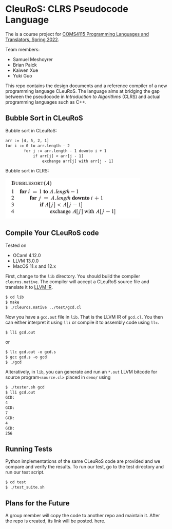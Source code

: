 # CleuRoS: CLRS Pseudocode Language

The is a course project for [COMS4115 Programming Languages and Translators, Spring 2022](https://verigu.github.io/4115Spring2022/).

Team members:

- Samuel Meshoyrer
- Brian Paick
- Kaiwen Xue
- Yuki Guo

This repo contains the design documents and a reference compiler of a new programming language CLeuRoS. The language aims at bridging the gap between the pseudocode in *Introduction to Algorithms* (CLRS) and actual programming languages such as C++.



## Bubble Sort in CLeuRoS

Bubble sort in CLeuRoS:

```
arr := [4, 5, 2, 1]
for i := 0 to arr.length - 2
		for j := arr.length - 1 downto i + 1
			if arr[j] < arr[j - 1]
				exchange arr[j] with arr[j - 1]
```

Bubble sort in CLRS:

![](./static/bubble_sort.png)



## Compile Your CLeuRoS code

Tested on

- OCaml 4.12.0
- LLVM 13.0.0
- MacOS 11.x and 12.x



First, change to the `lib` directory. You should build the compiler `cleuros.native`. The compiler will accept a CLeuRoS source file and translate it to [LLVM IR](https://llvm.org/docs/LangRef.html).

```
$ cd lib
$ make
$ ./cleuros.native ../test/gcd.cl
```

Now you have a `gcd.out` file in `lib`. That is the LLVM IR of `gcd.cl`. You then can either interpret it using `lli` or compile it to assembly code using `llc`.

```
$ lli gcd.out
```

or

```
$ llc gcd.out -o gcd.s
$ gcc gcd.s -o gcd
$ ./gcd
```



Alteratively, in `lib`, you can generate and run an `*.out` LLVM bitcode for source program`<source.cl>` placed in `demo/` using

```
$ ./tester.sh gcd
$ lli gcd.out
GCD:
4
GCD:
7
GCD:
4
GCD:
256
```



## Running Tests

Python implementations of the same CLeuRoS code are provided and we compare and verify the results. To run our test, go to the test directory and run our test script.

```
$ cd test
$ ./test_suite.sh
```



## Plans for the Future

A group member will copy the code to another repo and maintain it. After the repo is created, its link will be posted. here.
